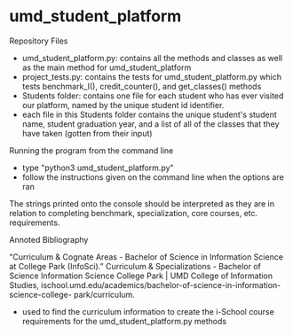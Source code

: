 # umd_student_platform

Repository Files

  * umd_student_platform.py: contains all the methods and classes as well as the main method for umd_student_platform
  * project_tests.py: contains the tests for umd_student_platform.py which tests benchmark_I(), credit_counter(), and get_classes() methods
  * Students folder: contains one file for each student who has ever visited our platform, named by the unique student id identifier.
  *   each file in this Students folder contains the unique student's student name, student graduation year, and a list of all of the classes that they have taken        (gotten from their input)

Running the program from the command line

  * type "python3 umd_student_platform.py"
  * follow the instructions given on the command line when the options are ran

The strings printed onto the console should be interpreted as they are in relation to completing benchmark, specialization, core courses, etc. requirements.

Annoted Bibliography

“Curriculum &amp; Cognate Areas -&nbsp;Bachelor of Science in Information Science at College Park (InfoSci).” Curriculum &amp; Specializations - Bachelor of 
 Science Information Science College Park | UMD College of Information Studies, ischool.umd.edu/academics/bachelor-of-science-in-information-science-college-
 park/curriculum. 
 * used to find the curriculum information to create the i-School course requirements for the umd_student_platform.py methods

